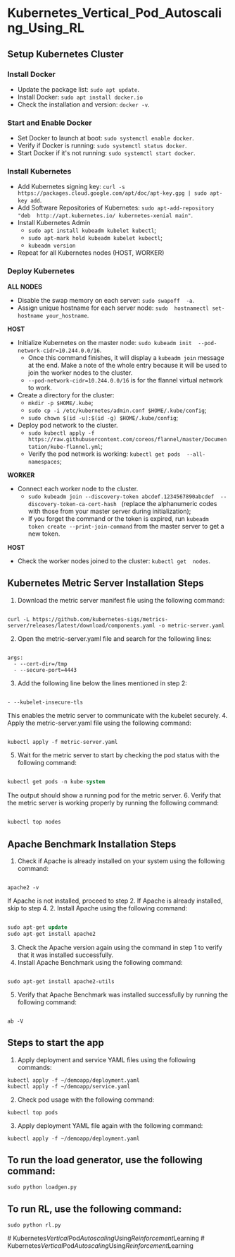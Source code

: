 # Kubernetes_Vertical_Pod_Autoscaling_Using_RL
## Setup Kubernetes Cluster



### Install Docker

- Update the package list: `sudo apt update`.
- Install Docker: `sudo apt install docker.io` 
- Check the installation and version: `docker -v`.

### Start and Enable Docker

- Set Docker to launch at boot: `sudo systemctl enable docker`.
- Verify if Docker is running: `sudo systemctl status docker`.
- Start Docker if it's not running: `sudo systemctl start docker`.

### Install Kubernetes

- Add Kubernetes signing key: `curl -s 
https://packages.cloud.google.com/apt/doc/apt-key.gpg | sudo apt-key add`.
- Add Software Repositories of Kubernetes: `sudo apt-add-repository "deb 
http://apt.kubernetes.io/ kubernetes-xenial main"`.
- Install Kubernetes Admin
    - `sudo apt install kubeadm kubelet kubectl`;
    - `sudo apt-mark hold kubeadm kubelet kubectl`;
    - `kubeadm version` 
- Repeat for all Kubernetes nodes (HOST, WORKER)

### Deploy Kubernetes

**ALL NODES**
 - Disable the swap memory on each server: `sudo swapoff 
-a`.
-  Assign unique hostname for each server node: `sudo 
hostnamectl set-hostname your_hostname`. <br>

**HOST** 
- Initialize Kubernetes on the master node: `sudo kubeadm init 
--pod-network-cidr=10.244.0.0/16`.
    - Once this command finishes, it will display a `kubeadm join` message 
at the end. Make a note of the whole entry because it will be used to join 
the worker nodes to the cluster.
    - `--pod-network-cidr=10.244.0.0/16` is for the flannel virtual 
network to work.
-  Create a directory for the cluster:
    - `mkdir -p $HOME/.kube`;
    - `sudo cp -i /etc/kubernetes/admin.conf $HOME/.kube/config`;
    - `sudo chown $(id -u):$(id -g) $HOME/.kube/config`;
-  Deploy pod network to the cluster. 
    - `sudo kubectl apply -f 
https://raw.githubusercontent.com/coreos/flannel/master/Documentation/kube-flannel.yml`;
    - Verify the pod network is working: `kubectl get pods 
--all-namespaces`; <br>

**WORKER** 
- Connect each worker node to the cluster.
    - `sudo kubeadm join --discovery-token abcdef.1234567890abcdef 
--discovery-token-ca-cert-hash ` (replace the alphanumeric codes with 
those from your master server during initialization);
    - If you forget the command or the token is expired, run `kubeadm 
token create --print-join-command` from the master server to get a new 
token.<br>

**HOST** 
 - Check the worker nodes joined to the cluster: `kubectl get 
nodes`. 

## Kubernetes Metric Server Installation Steps 
1. Download the metric server manifest file using the following command:

```arduino

curl -L https://github.com/kubernetes-sigs/metrics-server/releases/latest/download/components.yaml -o metric-server.yaml
``` 
2. Open the metric-server.yaml file and search for the following lines:

```less

args:
  - --cert-dir=/tmp
  - --secure-port=4443
``` 
3. Add the following line below the lines mentioned in step 2:

```css

- --kubelet-insecure-tls
```

This enables the metric server to communicate with the kubelet securely. 
4. Apply the metric-server.yaml file using the following command:

```

kubectl apply -f metric-server.yaml
``` 
5. Wait for the metric server to start by checking the pod status with the following command:

```sql

kubectl get pods -n kube-system
```

The output should show a running pod for the metric server. 
6. Verify that the metric server is working properly by running the following command:

```css

kubectl top nodes
```
## Apache Benchmark Installation Steps 
1. Check if Apache is already installed on your system using the following command:

```

apache2 -v
```

If Apache is not installed, proceed to step 2. If Apache is already installed, skip to step 4. 
2. Install Apache using the following command:

```sql

sudo apt-get update
sudo apt-get install apache2
```
3. Check the Apache version again using the command in step 1 to verify that it was installed successfully. 
4. Install Apache Benchmark using the following command:

```arduino

sudo apt-get install apache2-utils
``` 
5. Verify that Apache Benchmark was installed successfully by running the following command:

```

ab -V
```
## Steps to start the app


1. Apply deployment and service YAML files using the following commands:     
```
kubectl apply -f ~/demoapp/deployment.yaml
kubectl apply -f ~/demoapp/service.yaml
```
2. Check pod usage with the following command:
```
kubectl top pods
``` 
3. Apply deployment YAML file again with the following command:     
```
kubectl apply -f ~/demoapp/deployment.yaml
```

## To run the load generator, use the following command:

```
sudo python loadgen.py
```

## To run RL, use the following command:

```
sudo python rl.py
```








#   K u b e r n e t e s _ V e r t i c a l _ P o d _ A u t o s c a l i n g _ U s i n g _ R e i n f o r c e m e n t _ L e a r n i n g  
 #   K u b e r n e t e s _ V e r t i c a l _ P o d _ A u t o s c a l i n g _ U s i n g _ R e i n f o r c e m e n t _ L e a r n i n g  
 